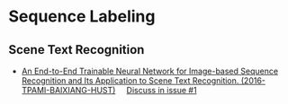 # Sequence Labeling
## Scene Text Recognition
 + <a href="./Sequence Labeling/CTC-Based/An End-to-End Trainable Neural Network for Image-based Sequence Recognition and Its Application to Scene Text Recognition.md" target="_blank">An End-to-End Trainable Neural Network for Image-based Sequence Recognition and Its Application to Scene Text Recognition. (2016-TPAMI-BAIXIANG-HUST)</a> &nbsp;&nbsp;&nbsp;  <a href="https://github.com/LPAIS/Paper_Collecter/issues/1">Discuss in issue #1</a>

